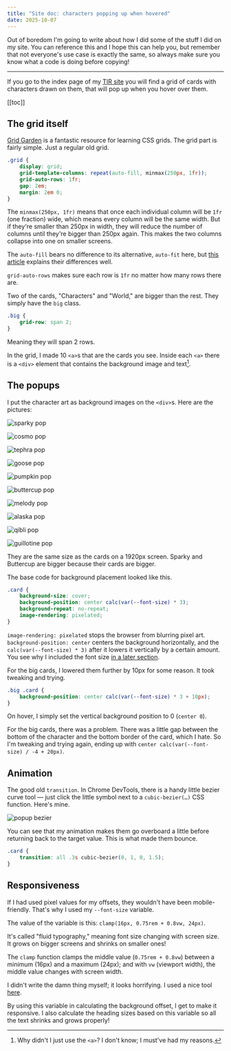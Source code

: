 ```yaml
---
title: "Site doc: characters popping up when hovered"
date: 2025-10-07
---
```


Out of boredom I'm going to write about how I did some of the stuff I did on my site. You can reference this and I hope this can help you, but remember that not everyone's use case is exactly the same, so always make sure you know what a code is doing before copying!

---

If you go to the index page of my [TIR site](/The-Iron-Ragdoll/) you will find a grid of cards with characters drawn on them, that will pop up when you hover over them.

[[toc]]

## The grid itself

[Grid Garden](https://cssgridgarden.com/) is a fantastic resource for learning CSS grids. The grid part is fairly simple. Just a regular old grid.

```css
.grid {
	display: grid;
	grid-template-columns: repeat(auto-fill, minmax(250px, 1fr));
	grid-auto-rows: 1fr;
	gap: 2em;
	margin: 2em 0;
}
```

The `minmax(250px, 1fr)` means that once each individual column will be `1fr` (one fraction) wide, which means every column will be the same width. But if they're smaller than 250px in width, they will reduce the number of columns until they're bigger than 250px again. This makes the two columns collapse into one on smaller screens.

The `auto-fill` bears no difference to its alternative, `auto-fit` here, but [this article](https://css-tricks.com/auto-sizing-columns-css-grid-auto-fill-vs-auto-fit/) explains their differences well.

`grid-auto-rows` makes sure each row is `1fr` no matter how many rows there are.

Two of the cards, "Characters" and "World," are bigger than the rest. They simply have the `big` class.

```css
.big {
	grid-row: span 2;
}
```

Meaning they will span 2 rows.

In the grid, I made 10 `<a>`s that are the cards you see. Inside each `<a>` there is a `<div>` element that contains the background image and text[^1].

## The popups

I put the character art as background images on the `<div>`s. Here are the pictures:

![sparky pop](../img/sparky%20pop.png)

![cosmo pop](../img/cosmo%20pop.png)

![tephra pop](../img/tephra%20pop.png)

![goose pop](../img/goose%20pop.png)

![pumpkin pop](../img/pumpkin%20pop.png)

![buttercup pop](../img/buttercup%20pop.png)

![melody pop](../img/melody%20pop.png)

![alaska pop](../img/alaska%20pop.png)

![qibli pop](../img/qibli%20pop.png)

![guillotine pop](../img/guillotine%20pop.png)

They are the same size as the cards on a 1920px screen. Sparky and Buttercup are bigger because their cards are bigger.

The base code for background placement looked like this.

```css
.card {
	background-size: cover;
	background-position: center calc(var(--font-size) * 3);
	background-repeat: no-repeat;
	image-rendering: pixelated;
}
```

`image-rendering: pixelated` stops the browser from blurring pixel art. `background-position: center` centers the background horizontally, and the `calc(var(--font-size) * 3)` after it lowers it vertically by a certain amount. You see why I included the font size [in a later section](#responsiveness).

For the big cards, I lowered them further by 10px for some reason. It took tweaking and trying.

```css
.big .card {
	background-position: center calc(var(--font-size) * 3 + 10px);
}
```

On hover, I simply set the vertical background position to 0 (`center 0`).

For the big cards, there was a problem. There was a little gap between the bottom of the character and the bottom border of the card, which I hate. So I'm tweaking and trying again, ending up with `center calc(var(--font-size) / -4 + 20px)`.

## Animation

The good old `transition`. In Chrome DevTools, there is a handy little bezier curve tool — just click the little symbol next to a `cubic-bezier(…)` CSS function. Here's mine.

![popup bezier](../img/popup%20bezier.png)

You can see that my animation makes them go overboard a little before returning back to the target value. This is what made them bounce.

```css
.card {
	transition: all .3s cubic-bezier(0, 1, 0, 1.5);
}
```

## Responsiveness

If I had used pixel values for my offsets, they wouldn't have been mobile-friendly. That's why I used my `--font-size` variable.

The value of the variable is this: `clamp(16px, 0.75rem + 0.8vw, 24px)`.

It's called "fluid typography," meaning font size changing with screen size. It grows on bigger screens and shrinks on smaller ones!

The `clamp` function clamps the middle value (`0.75rem + 0.8vw`) between a minimum (16px) and a maximum (24px); and with `vw` (viewport width), the middle value changes with screen width.

I didn't write the damn thing myself; it looks horrifying. I used a nice tool [here](https://clamp.font-size.app/).

By using this variable in calculating the background offset, I get to make it responsive. I also calculate the heading sizes based on this variable so all the text shrinks and grows properly!

[^1]: Why didn't I just use the `<a>`? I don't know; I must've had my reasons.

